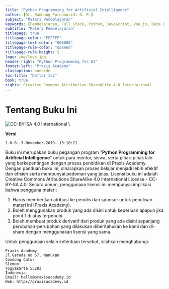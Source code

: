 ```yaml
---
title: "Python Programming for Artificial Intelligence"
author: [Dr. Bambang Purnomosidi D. P.]
subject: "Materi Pembelajaran"
keywords: [Pembelajaran, Full Stack, Python, JavaScript, Vue.js, Data Engineering, Data Science]
subtitle: "Materi Pembelajaran"
titlepage: true
titlepage-color: "FFFFFF"
titlepage-text-color: "000000"
titlepage-rule-color: "d2ae6d"
titlepage-rule-height: 2
logo: img/logo.jpg
header-right: "Python Programming for AI"
footer-left: "Praxis Academy"
classoption: oneside
toc-title: "Daftar Isi"
book: true
rights: Creative Commons Attribution-ShareAlike 4.0 International
...
```


# Tentang Buku Ini

![CC-BY-SA 4.0 International](img/cc-by-sa.png) \

**Versi** 

```
1.0.0--3-November-2019--13:10:21
```

Buku ini merupakan buku pegangan program "**Python Programming for Artificial Intelligence**" untuk para mentor, siswa, serta pihak-pihak lain yang berkepentingan dengan proses pendidikan di Praxis Academy. Dengan panduan buku ini, diharapkan proses belajar menjadi lebih efektif dan efisien serta mempunyai pedoman yang jelas. Lisensi buku ini adalah Creative Commons Atributiona ShareAlike 4.0 International License - CC-BY-SA 4.0. Secara umum, penggunaan lisensi ini mempunyai implikasi bahwa pengguna materi: 

1.  Harus memberikan atribusi ke penulis dan sponsor untuk penulisan materi ini (Praxis Academy).
2.  Boleh menggunakan produk yang ada disini untuk keperluan apapun jika point 1 di atas terpenuhi.
3.  Boleh membuat produk derivatif dari produk yang ada disini sepanjang perubahan-perubahan yang dilakukan diberitahukan ke kami dan di-share dengan menggunakan lisensi yang sama.

Untuk penggunaan selain ketentuan tersebut, silahkan menghubungi:

```
Praxis Academy
Jl.Garuda no 67, Manukan 
Condong Catur
Sleman 
Yogyakarta 55283
Indonesia
Email: hello@praxisacademy.id
Web: https//praxisacademy.id
```
